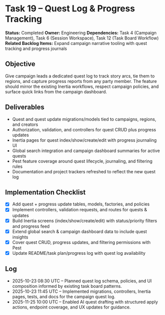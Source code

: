 # Task 19 – Quest Log & Progress Tracking

**Status:** Completed
**Owner:** Engineering
**Dependencies:** Task 4 (Campaign Management), Task 6 (Session Workspace), Task 12 (Task Board Workflow)
**Related Backlog Items:** Expand campaign narrative tooling with quest tracking and progress journals

## Objective
Give campaign leads a dedicated quest log to track story arcs, tie them to regions, and capture progress reports from any party member. The feature should mirror the existing Inertia workflows, respect campaign policies, and surface quick links from the campaign dashboard.

## Deliverables
- Quest and quest update migrations/models tied to campaigns, regions, and creators
- Authorization, validation, and controllers for quest CRUD plus progress updates
- Inertia pages for quest index/show/create/edit with progress journaling UI
- Global search integration and campaign dashboard summaries for active quests
- Pest feature coverage around quest lifecycle, journaling, and filtering rules
- Documentation and project trackers refreshed to reflect the new quest log

## Implementation Checklist
- [x] Add quest + progress update tables, models, factories, and policies
- [x] Implement controllers, validation requests, and routes for quests & updates
- [x] Build Inertia screens (index/show/create/edit) with status/priority filters and progress feed
- [x] Extend global search & campaign dashboard data to include quest insights
- [x] Cover quest CRUD, progress updates, and filtering permissions with Pest
- [x] Update README/task plan/progress log with quest log availability

## Log
- 2025-10-23 08:30 UTC – Planned quest log schema, policies, and UI composition informed by existing task board patterns.
- 2025-10-23 11:45 UTC – Implemented migrations, controllers, Inertia pages, tests, and docs for the campaign quest log.
- 2025-11-25 10:00 UTC – Enabled AI quest drafting with structured apply actions, endpoint coverage, and UX updates for guidance.
